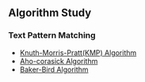## Algorithm Study

### Text Pattern Matching

* [Knuth-Morris-Pratt(KMP) Algorithm](https://github.com/madigun697/coding_studies/tree/master/text_pattern_matching/KMP/)
* [Aho-corasick Algorithm](https://github.com/madigun697/coding_studies/tree/master/text_pattern_matching/aho_corasick/)
* [Baker-Bird Algorithm](https://github.com/madigun697/coding_studies/tree/master/text_pattern_matching/baker_bird/)

